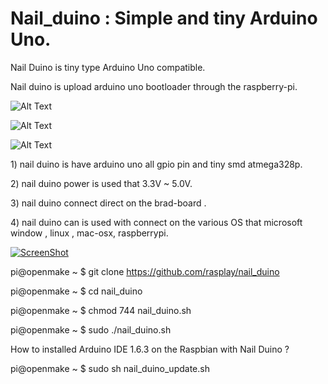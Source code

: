 # Nail_duino : Simple and tiny Arduino Uno.
Nail Duino is tiny type Arduino Uno compatible.<p>
Nail duino is upload arduino uno bootloader through the raspberry-pi. 

![Alt Text](http://www.rasplay.org/wp-content/uploads/nail_duino_1.jpg)

![Alt Text](http://www.rasplay.org/wp-content/uploads/nail_duino_31.jpg)

![Alt Text](http://www.rasplay.org/wp-content/uploads/nail_duino_61.jpg)

<p>1) nail duino is have arduino uno all gpio pin and tiny smd atmega328p.</p>
<p>2) nail duino power is used  that 3.3V ~ 5.0V.</p>
<p>3) nail duino connect direct on the brad-board .</p>
<p>4) nail duino can is used with connect on the various OS that microsoft window , linux , mac-osx, raspberrypi.</p>

[![ScreenShot](http://www.rasplay.org/wp-content/uploads/25.jpg)](https://www.youtube.com/watch?v=vQyZlNaWGlg)

pi@openmake ~ $ git clone https://github.com/rasplay/nail_duino

pi@openmake ~ $ cd nail_duino

pi@openmake ~ $ chmod 744 nail_duino.sh

pi@openmake ~ $ sudo ./nail_duino.sh

How to installed Arduino IDE 1.6.3 on the Raspbian with Nail Duino ? 

pi@openmake ~ $ sudo sh nail_duino_update.sh
